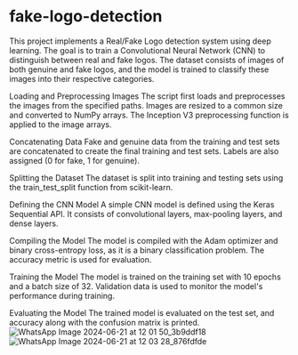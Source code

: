 # fake-logo-detection
This project implements a Real/Fake Logo detection system using deep learning. The goal is to train a Convolutional Neural Network (CNN) to distinguish between real and fake logos. The dataset consists of images of both genuine and fake logos, and the model is trained to classify these images into their respective categories.

Loading and Preprocessing Images
The script first loads and preprocesses the images from the specified paths. Images are resized to a common size and converted to NumPy arrays. The Inception V3 preprocessing function is applied to the image arrays.

Concatenating Data
Fake and genuine data from the training and test sets are concatenated to create the final training and test sets. Labels are also assigned (0 for fake, 1 for genuine).

Splitting the Dataset
The dataset is split into training and testing sets using the train_test_split function from scikit-learn.

Defining the CNN Model
A simple CNN model is defined using the Keras Sequential API. It consists of convolutional layers, max-pooling layers, and dense layers.

Compiling the Model
The model is compiled with the Adam optimizer and binary cross-entropy loss, as it is a binary classification problem. The accuracy metric is used for evaluation.

Training the Model
The model is trained on the training set with 10 epochs and a batch size of 32. Validation data is used to monitor the model's performance during training.

Evaluating the Model
The trained model is evaluated on the test set, and accuracy along with the confusion matrix is printed.
![WhatsApp Image 2024-06-21 at 12 01 50_3b9ddf18](https://github.com/charangangula/fake-logo-detection/assets/172465090/53217120-f616-4455-9496-28b3f9ea8799)
![WhatsApp Image 2024-06-21 at 12 03 28_876fdfde](https://github.com/charangangula/fake-logo-detection/assets/172465090/f20c80c8-9cf7-493c-a6e1-2e758d7a615a)
